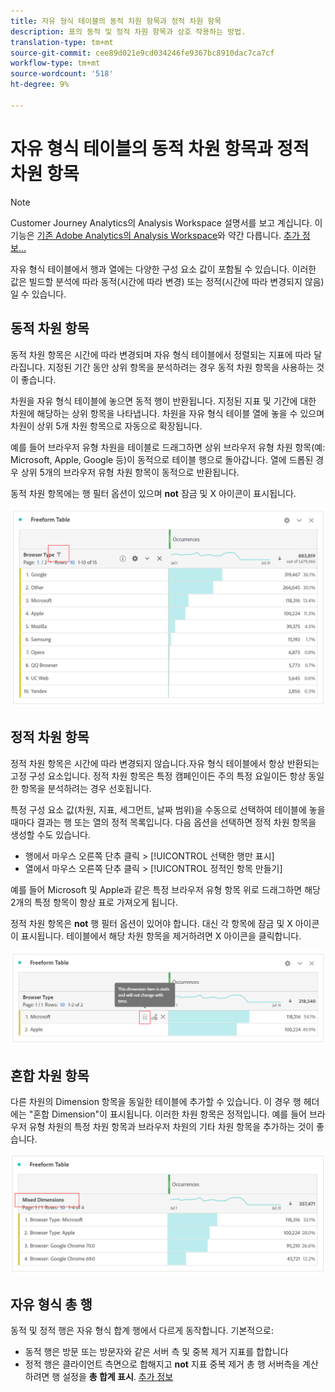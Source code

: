 ```yaml
---
title: 자유 형식 테이블의 동적 차원 항목과 정적 차원 항목
description: 표의 동적 및 정적 차원 항목과 상호 작용하는 방법.
translation-type: tm+mt
source-git-commit: cee89d021e9cd034246fe9367bc8910dac7ca7cf
workflow-type: tm+mt
source-wordcount: '518'
ht-degree: 9%

---
```



# 자유 형식 테이블의 동적 차원 항목과 정적 차원 항목

>[!NOTE]
>
>Customer Journey Analytics의 Analysis Workspace 설명서를 보고 계십니다. 이 기능은 [기존 Adobe Analytics의 Analysis Workspace](https://docs.adobe.com/content/help/ko-KR/analytics/analyze/analysis-workspace/home.html)와 약간 다릅니다. [추가 정보...](/help/getting-started/cja-aa.md)

자유 형식 테이블에서 행과 열에는 다양한 구성 요소 값이 포함될 수 있습니다. 이러한 값은 빌드할 분석에 따라 동적(시간에 따라 변경) 또는 정적(시간에 따라 변경되지 않음)일 수 있습니다.

## 동적 차원 항목

동적 차원 항목은 시간에 따라 변경되며 자유 형식 테이블에서 정렬되는 지표에 따라 달라집니다. 지정된 기간 동안 상위 항목을 분석하려는 경우 동적 차원 항목을 사용하는 것이 좋습니다.

차원을 자유 형식 테이블에 놓으면 동적 행이 반환됩니다. 지정된 지표 및 기간에 대한 차원에 해당하는 상위 항목을 나타냅니다. 차원을 자유 형식 테이블 열에 놓을 수 있으며 차원이 상위 5개 차원 항목으로 자동으로 확장됩니다.

예를 들어 브라우저 유형 차원을 테이블로 드래그하면 상위 브라우저 유형 차원 항목(예: Microsoft, Apple, Google 등)이 동적으로 테이블 행으로 돌아갑니다. 열에 드롭된 경우 상위 5개의 브라우저 유형 차원 항목이 동적으로 반환됩니다.

동적 차원 항목에는 행 필터 옵션이 있으며 **not** 잠금 및 X 아이콘이 표시됩니다.

![](assets/dynamic-items.png)

## 정적 차원 항목

정적 차원 항목은 시간에 따라 변경되지 않습니다.자유 형식 테이블에서 항상 반환되는 고정 구성 요소입니다. 정적 차원 항목은 특정 캠페인이든 주의 특정 요일이든 항상 동일한 항목을 분석하려는 경우 선호됩니다.

특정 구성 요소 값(차원, 지표, 세그먼트, 날짜 범위)을 수동으로 선택하여 테이블에 놓을 때마다 결과는 행 또는 열의 정적 목록입니다. 다음 옵션을 선택하면 정적 차원 항목을 생성할 수도 있습니다.

* 행에서 마우스 오른쪽 단추 클릭 > [!UICONTROL 선택한 행만 표시]
* 열에서 마우스 오른쪽 단추 클릭 > [!UICONTROL 정적인 항목 만들기]

예를 들어 Microsoft 및 Apple과 같은 특정 브라우저 유형 항목 위로 드래그하면 해당 2개의 특정 항목이 항상 표로 가져오게 됩니다.

정적 차원 항목은 **not** 행 필터 옵션이 있어야 합니다. 대신 각 항목에 잠금 및 X 아이콘이 표시됩니다. 테이블에서 해당 차원 항목을 제거하려면 X 아이콘을 클릭합니다.

![](assets/static-items.png)

## 혼합 차원 항목

다른 차원의 Dimension 항목을 동일한 테이블에 추가할 수 있습니다. 이 경우 행 헤더에는 &quot;혼합 Dimension&quot;이 표시됩니다. 이러한 차원 항목은 정적입니다. 예를 들어 브라우저 유형 차원의 특정 차원 항목과 브라우저 차원의 기타 차원 항목을 추가하는 것이 좋습니다.

![](assets/mixed-dimensions.png)

## 자유 형식 총 행

동적 및 정적 행은 자유 형식 합계 행에서 다르게 동작합니다. 기본적으로:

* 동적 행은 방문 또는 방문자와 같은 서버 측 및 중복 제거 지표를 합합니다
* 정적 행은 클라이언트 측면으로 합해지고 **not** 지표 중복 제거 총 행 서버측을 계산하려면 행 설정을 **총 합계 표시**. [추가 정보](https://docs.adobe.com/content/help/ko-KR/analytics/analyze/analysis-workspace/build-workspace-project/workspace-totals.html)

